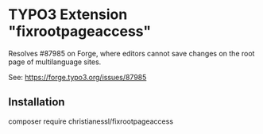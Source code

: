 # TYPO3 Extension "fixrootpageaccess"
Resolves #87985 on Forge, where editors cannot save changes on the root page of multilanguage sites.

See: https://forge.typo3.org/issues/87985

## Installation

composer require christianessl/fixrootpageaccess
